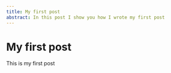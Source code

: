 ```yaml
---
title: My first post
abstract: In this post I show you how I wrote my first post
---
```


# My first post

This is my first post